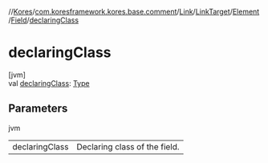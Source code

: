 //[Kores](../../../../../../index.md)/[com.koresframework.kores.base.comment](../../../../index.md)/[Link](../../../index.md)/[LinkTarget](../../index.md)/[Element](../index.md)/[Field](index.md)/[declaringClass](declaring-class.md)

# declaringClass

[jvm]\
val [declaringClass](declaring-class.md): [Type](https://docs.oracle.com/javase/8/docs/api/java/lang/reflect/Type.html)

## Parameters

jvm

| | |
|---|---|
| declaringClass | Declaring class of the field. |
